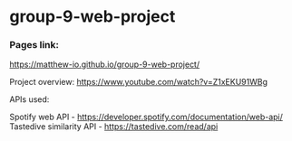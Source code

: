 # group-9-web-project

### Pages link:
https://matthew-io.github.io/group-9-web-project/

Project overview:
https://www.youtube.com/watch?v=Z1xEKU91WBg

APIs used:

Spotify web API - https://developer.spotify.com/documentation/web-api/
Tastedive similarity API - https://tastedive.com/read/api
